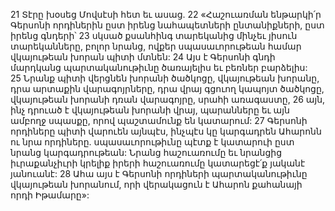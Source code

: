 21 Տէրը խօսեց Մովսէսի հետ եւ ասաց. 22 «Հաշուառման ենթարկի՛ր Գերսոնի որդիներին ըստ իրենց նահապետների ընտանիքների, ըստ իրենց գնդերի՝ 23 սկսած քսանհինգ տարեկանից մինչեւ յիսուն տարեկանները, բոլոր նրանց, ովքեր սպասաւորութեան համար վկայութեան խորան պիտի մտնեն: 24 Այս է Գերսոնի գնդի մարդկանց պարտականութիւնը ծառայելիս եւ բեռներ բարձելիս: 25 Նրանք պիտի վերցնեն խորանի ծածկոցը, վկայութեան խորանը, դրա արտաքին վարագոյրները, դրա վրայ գցուող կապոյտ ծածկոցը, վկայութեան խորանի դռան վարագոյրը, սրահի առագաստը, 26 այն, ինչ դրուած է վկայութեան խորանի վրայ, պարանները եւ այն ամբողջ սպասքը, որով պաշտամունք են կատարում: 27 Գերսոնի որդիները պիտի վարուեն այնպէս, ինչպէս կը կարգադրեն Ահարոնն ու նրա որդիները. սպասաւորութիւնը պէտք է կատարուի ըստ նրանց կարգադրութեան: Նրանց հաշուառումը եւ նրանցից իւրաքանչիւրի կրելիք իրերի հաշուառումը կատարեցէ՛ք յականէ յանուանէ: 28 Ահա այս է Գերսոնի որդիների պարտականութիւնը վկայութեան խորանում, որի վերակացուն է Ահարոն քահանայի որդի Իթամարը»:
